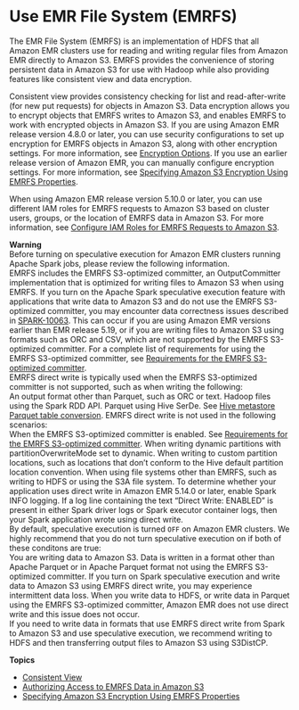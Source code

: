# Use EMR File System \(EMRFS\)<a name="emr-fs"></a>

The EMR File System \(EMRFS\) is an implementation of HDFS that all Amazon EMR clusters use for reading and writing regular files from Amazon EMR directly to Amazon S3\. EMRFS provides the convenience of storing persistent data in Amazon S3 for use with Hadoop while also providing features like consistent view and data encryption\. 

Consistent view provides consistency checking for list and read\-after\-write \(for new put requests\) for objects in Amazon S3\. Data encryption allows you to encrypt objects that EMRFS writes to Amazon S3, and enables EMRFS to work with encrypted objects in Amazon S3\. If you are using Amazon EMR release version 4\.8\.0 or later, you can use security configurations to set up encryption for EMRFS objects in Amazon S3, along with other encryption settings\. For more information, see [Encryption Options](emr-data-encryption-options.md)\. If you use an earlier release version of Amazon EMR, you can manually configure encryption settings\. For more information, see [Specifying Amazon S3 Encryption Using EMRFS Properties](emr-emrfs-encryption.md)\.

When using Amazon EMR release version 5\.10\.0 or later, you can use different IAM roles for EMRFS requests to Amazon S3 based on cluster users, groups, or the location of EMRFS data in Amazon S3\. For more information, see [Configure IAM Roles for EMRFS Requests to Amazon S3](emr-emrfs-iam-roles.md)\.

**Warning**  
Before turning on speculative execution for Amazon EMR clusters running Apache Spark jobs, please review the following information\.  
EMRFS includes the EMRFS S3\-optimized committer, an OutputCommitter implementation that is optimized for writing files to Amazon S3 when using EMRFS\. If you turn on the Apache Spark speculative execution feature with applications that write data to Amazon S3 and do not use the EMRFS S3\-optimized committer, you may encounter data correctness issues described in [SPARK\-10063](https://issues.apache.org/jira/browse/SPARK-10063)\. This can occur if you are using Amazon EMR versions earlier than EMR release 5\.19, or if you are writing files to Amazon S3 using formats such as ORC and CSV, which are not supported by the EMRFS S3\-optimized committer\. For a complete list of requirements for using the EMRFS S3\-optimized committer, see [Requirements for the EMRFS S3\-optimized committer](https://docs.aws.amazon.com/emr/latest/ReleaseGuide/emr-spark-committer-reqs.html)\.  
EMRFS direct write is typically used when the EMRFS S3\-optimized committer is not supported, such as when writing the following:  
An output format other than Parquet, such as ORC or text\.
Hadoop files using the Spark RDD API\.
Parquet using Hive SerDe\. See [Hive metastore Parquet table conversion](https://spark.apache.org/docs/latest/sql-data-sources-parquet.html#hive-metastore-parquet-table-conversion)\.
EMRFS direct write is not used in the following scenarios:  
When the EMRFS S3\-optimized committer is enabled\. See [Requirements for the EMRFS S3\-optimized committer](https://docs.aws.amazon.com/emr/latest/ReleaseGuide/emr-spark-committer-reqs.html)\.
When writing dynamic partitions with partitionOverwriteMode set to dynamic\.
When writing to custom partition locations, such as locations that don’t conform to the Hive default partition location convention\.
When using file systems other than EMRFS, such as writing to HDFS or using the S3A file system\.
To determine whether your application uses direct write in Amazon EMR 5\.14\.0 or later, enable Spark INFO logging\. If a log line containing the text “Direct Write: ENABLED” is present in either Spark driver logs or Spark executor container logs, then your Spark application wrote using direct write\.  
By default, speculative execution is turned `OFF` on Amazon EMR clusters\. We highly recommend that you do not turn speculative execution on if both of these conditons are true:  
You are writing data to Amazon S3\.
Data is written in a format other than Apache Parquet or in Apache Parquet format not using the EMRFS S3\-optimized committer\.
If you turn on Spark speculative execution and write data to Amazon S3 using EMRFS direct write, you may experience intermittent data loss\. When you write data to HDFS, or write data in Parquet using the EMRFS S3\-optimized committer, Amazon EMR does not use direct write and this issue does not occur\.  
If you need to write data in formats that use EMRFS direct write from Spark to Amazon S3 and use speculative execution, we recommend writing to HDFS and then transferring output files to Amazon S3 using S3DistCP\.

**Topics**
+ [Consistent View](emr-plan-consistent-view.md)
+ [Authorizing Access to EMRFS Data in Amazon S3](emr-plan-credentialsprovider.md)
+ [Specifying Amazon S3 Encryption Using EMRFS Properties](emr-emrfs-encryption.md)